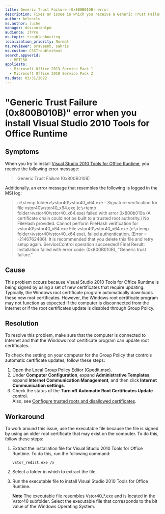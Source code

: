 ```yaml
---
title: Generic Trust Failure (0x800B010B) error
description: Fixes an issue in which you receive a Generic Trust Failure (0x800B010B) error message when you try to install Visual Studio 2010 Tools for Office Runtime.
author: helenclu
ms.author: luche
manager: dcscontentpm
audience: ITPro
ms.topic: troubleshooting
localization_priority: Normal
ms.reviewer: praveenb, sakris
ms.custom: CSSTroubleshoot
search.appverid: 
  - MET150
appliesto: 
  - Microsoft Office 2013 Service Pack 1
  - Microsoft Office 2010 Service Pack 2
ms.date: 03/31/2022
---
```


# "Generic Trust Failure (0x800B010B)" error when you install Visual Studio 2010 Tools for Office Runtime

## Symptoms

When you try to install [Visual Studio 2010 Tools for Office Runtime](https://www.microsoft.com/download/details.aspx?id=105522), you receive the following error message:

> Generic Trust Failure (0x800B010B)

Additionally, an error message that resembles the following is logged in the MSI log:

> c:\\\<temp folder>\vstor40\vstor40_x64.exe - Signature verification for file vstor40\vstor40_x64.exe (c:\\\<temp folder>\vstor40\vstor40_x64.exe) failed with error 0x800b010a (A certificate chain could not be built to a trusted root authority.) No FileHash provided. Cannot perform FileHash verification for vstor40\vstor40_x64.exe File vstor40\vstor40_x64.exe (c:\\\<temp folder>\vstor40\vstor40_x64.exe), failed authentication. (Error = -2146762486). It is recommended that you delete this file and retry setup again. ServiceControl operation succeeded! Final Result: Installation failed with error code: (0x800B010B), "Generic trust failure."

## Cause

This problem occurs because Visual Studio 2010 Tools for Office Runtime is being signed by using a set of new certificates that require updating. Typically, the Windows root certificate program automatically downloads these new root certificates. However, the Windows root certificate program may not function as expected if the computer is disconnected from the Internet or if the root certificates update is disabled through Group Policy.

## Resolution

To resolve this problem, make sure that the computer is connected to Internet and that the Windows root certificate program can update root certificates. 

To check the setting on your computer for the Group Policy that controls automatic certificate updates, follow these steps: 

1. Open the Local Group Policy Editor (Gpedit.msc).   
2. Under **Computer Configuration**, expand **Administrative Templates**, expand **Internet Communication Management**, and then click **Internet Communication settings**.    
3. Check the status of the **Turn off Automatic Root Certificates Update** control.   
Also, see [Configure trusted roots and disallowed certificates](https://technet.microsoft.com/library/dn265983.aspx).

## Workaround

To work around this issue, use the executable file because the file is signed by using an older root certificate that may exist on the computer. To do this, follow these steps:

1. Extract the installation file for Visual Studio 2010 Tools for Office Runtime. To do this, run the following command: 

   `vstor_redist.exe /x`
1. Select a folder in which to extract the file.   
1. Run the executable file to install Visual Studio 2010 Tools for Office Runtime.

   **Note** The executable file resembles Vstor40_*.exe and is located in the Vstor40 subfolder. Select the executable file that corresponds to the bit value of the Windows Operating System.     
